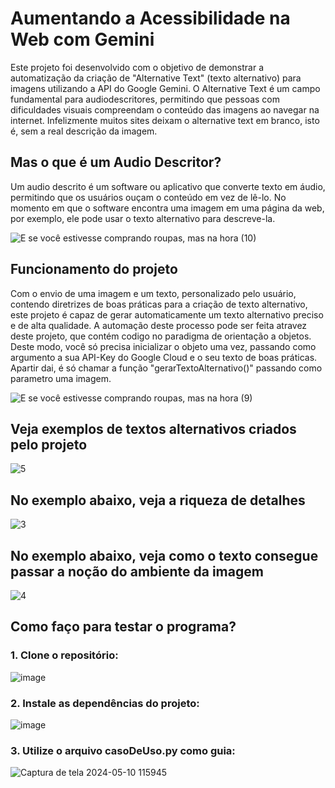 # Aumentando a Acessibilidade na Web com Gemini

Este projeto foi desenvolvido com o objetivo de demonstrar a automatização da criação de "Alternative Text" (texto alternativo) para imagens utilizando a API do Google Gemini. O Alternative Text é um campo fundamental para audiodescritores, permitindo que pessoas com dificuldades visuais compreendam o conteúdo das imagens ao navegar na internet. Infelizmente muitos sites deixam o alternative text em branco, isto é, sem a real descrição da imagem.

## Mas o que é um Audio Descritor?
Um audio descrito é um software ou aplicativo que converte texto em áudio, permitindo que os usuários ouçam o conteúdo em vez de lê-lo. No momento em que o software encontra uma imagem em uma página da web, por exemplo, ele pode usar o texto alternativo para descreve-la.
 
![E se você estivesse comprando roupas, mas na hora (10)](https://github.com/Fernandoakafox/transformToAlternativeText/assets/124198375/e45f94be-7d5d-440f-a72c-61a87de88685)

## Funcionamento do projeto
Com o envio de uma imagem e um texto, personalizado pelo usuário, contendo diretrizes de boas práticas para a criação de texto alternativo, este projeto é capaz de gerar automaticamente um texto alternativo preciso e de alta qualidade. A automação deste processo pode ser feita atravez deste projeto, que contém codigo no paradigma de orientação a objetos. Deste modo, você só precisa inicializar o objeto uma vez, passando como argumento a sua API-Key do Google Cloud e o seu texto de boas práticas. Apartir dai, é só chamar a função "gerarTextoAlternativo()" passando como parametro uma imagem.

![E se você estivesse comprando roupas, mas na hora (9)](https://github.com/Fernandoakafox/transformToAlternativeText/assets/124198375/a2a58783-2318-49e6-a0eb-0262f6bf7f98)

## Veja exemplos de textos alternativos criados pelo projeto
![5](https://github.com/Fernandoakafox/transformToAlternativeText/assets/124198375/b9a2950a-1731-44db-a294-a1212eade8eb)



## No exemplo abaixo, veja a riqueza de detalhes
![3](https://github.com/Fernandoakafox/transformToAlternativeText/assets/124198375/b54f030e-7a7a-43a4-be86-0ff45db49c25)

## No exemplo abaixo, veja como o texto consegue passar a noção do ambiente da imagem
![4](https://github.com/Fernandoakafox/transformToAlternativeText/assets/124198375/edfe4bac-3866-430b-a88d-e313ea08b334)

## Como faço para testar o programa?
### 1. Clone o repositório:

   ![image](https://github.com/Fernandoakafox/transformToAlternativeText/assets/124198375/129dff52-53d5-4dde-a65d-d3f3b277b221)


### 2. Instale as dependências do projeto:

   ![image](https://github.com/Fernandoakafox/transformToAlternativeText/assets/124198375/cd44aa99-eb9b-447b-9238-efb0da55aa95)


### 3. Utilize o arquivo casoDeUso.py como guia:

![Captura de tela 2024-05-10 115945](https://github.com/Fernandoakafox/transformToAlternativeText/assets/124198375/8203a597-6a70-48e9-88d3-69b47dd19ae7)




